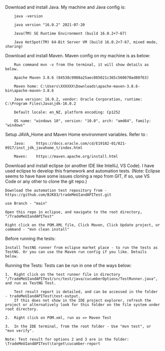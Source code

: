 Download and install Java. My machine and Java config is:

		java -version

		java version "16.0.2" 2021-07-20

		Java(TM) SE Runtime Environment (build 16.0.2+7-67)

		Java HotSpot(TM) 64-Bit Server VM (build 16.0.2+7-67, mixed mode, sharing)

Download and install Maven. Maven config on my machine is as below:

		Run command mvn -v from the terminal, it will show details as below.
		
		Apache Maven 3.8.6 (84538c9988a25aec085021c365c560670ad80f63)

		Maven home: C:\Users\XXXXXX\Downloads\apache-maven-3.8.6-bin\apache-maven-3.8.6

		Java version: 16.0.2, vendor: Oracle Corporation, runtime: C:\Program Files\Java\jdk-16.0.2

		Default locale: en_NZ, platform encoding: Cp1252

		OS name: "windows 10", version: "10.0", arch: "amd64", family: "windows"
		

Setup JAVA_Home and Maven Home environment variables. Refer to : 

		Java:     https://docs.oracle.com/cd/E19182-01/821-0917/inst_jdk_javahome_t/index.html

		Maven:    https://maven.apache.org/install.html

Download and install eclipse (or another IDE like IntelliJ, VS Code). I have used eclipse to develop this framework and automation tests. 
(Note: Eclipse seems to have have some issues cloning a repo from GIT, if so, use VS Code or any other to clone the git repo.)

	Download the automation test repository from - https://github.com/BJK83/tradeMeUIandAPITest.git
	
	use Branch - "main"

	Open this repo in eclipse, and navigate to the root directory, "/TradeMeUIandAPITest"

	Right click on the POM.XML file, Click Maven, Click Update project, or command - "mvn clean install"

Before running the tests:

	Install TestNG runner from eclipse market place - to run the tests as TestNG. Or you can use the Maven run config if you like. Details below.

Running the Tests: Tests can be run in one of the ways below:

	1.  Right click on the test runner file in directory "/TradeMeUIandAPITest/src/test/java/cucumberOptions/TestRunner.java", and run as TestNG Test.

		Test result report is detailed, and can be accessed in the folder - tradeMeUIandAPITest\test-output. 
		If this does not show in the IDE project explorer, refresh the project or alternatively look for this folder on the file system under root directory.

	2.  Right click on POM.xml, run as => Maven Test

	3.  In the IDE terminal, from the root folder - Use "mvn test", or "mvn verify".

	Note: Test result for options 2 and 3 are in the folder: \TradeMeUIandAPITest\target\cucumber-report

